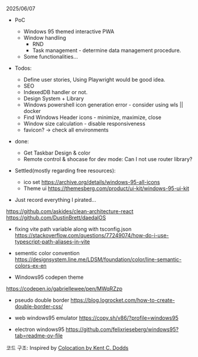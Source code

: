 2025/06/07

- PoC

  - Windows 95 themed interactive PWA
  - Window handling
    - RND
    - Task management - determine data management procedure.
  - Some functionalities...

- Todos:

  - Define user stories, Using Playwright would be good idea.
  - SEO
  - IndexedDB handler or not.
  - Design System + Library
  - Windows powershell icon generation error - consider using wls || docker
  - Find Windows Header icons - minimize, maximize, close
  - Window size calculation - disable responsiveness
  - favicon? -> check all environments

- done:

  - Get Taskbar Design & color
  - Remote control & shocase for dev mode: Can I not use router library?

- Settled(mostly regarding free resources):

  - ico set https://archive.org/details/windows-95-all-icons
  - Theme ui
    https://themesberg.com/product/ui-kit/windows-95-ui-kit

- Just record everything I pirated...

https://github.com/askides/clean-architecture-react
https://github.com/DustinBrett/daedalOS

- fixing vite path variable along with tsconfig.json
  https://stackoverflow.com/questions/77249074/how-do-i-use-typescript-path-aliases-in-vite

- sementic color convention
  https://designsystem.line.me/LDSM/foundation/color/line-semantic-colors-ex-en

- Windows95 codepen theme

https://codepen.io/gabriellewee/pen/MWqRZzp

- pseudo double border
  https://blog.logrocket.com/how-to-create-double-border-css/

- web windows95 emulator
  https://copy.sh/v86/?profile=windows95

- electron windows95
  https://github.com/felixrieseberg/windows95?tab=readme-ov-file

코드 구조:
Inspired by [Colocation by Kent C. Dodds](https://kentcdodds.com/blog/colocation)
